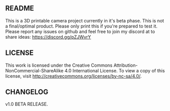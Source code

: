 README
-------

This is a 3D printable camera project currently in it's beta phase. This is not a final/optimal product.
Please only print this if you're prepared to test it.
Please report any issues on github and feel free to join my discord at to share ideas: https://discord.gg/pZJWvrY

LICENSE
------

This work is licensed under the Creative Commons Attribution-NonCommercial-ShareAlike 4.0 International License. 
To view a copy of this license, visit http://creativecommons.org/licenses/by-nc-sa/4.0/.

CHANGELOG
------

v1.0 BETA RELEASE.

